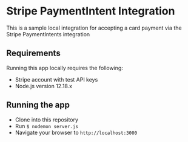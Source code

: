 # Stripe PaymentIntent Integration

This is a sample local integration for accepting a card payment via the Stripe PaymentIntents integration



## Requirements

Running this app locally requires the following:

* Stripe account with test API keys
* Node.js version 12.18.x

## Running the app

* Clone into this repository
* Run `$ nodemon server.js`
* Navigate your browser to `http://localhost:3000`

